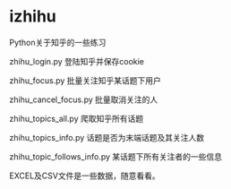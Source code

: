 # izhihu
Python关于知乎的一些练习

zhihu_login.py  登陆知乎并保存cookie

zhihu_focus.py  批量关注知乎某话题下用户

zhihu_cancel_focus.py  批量取消关注的人

zhihu_topics_all.py   爬取知乎所有话题

zhihu_topics_info.py  话题是否为末端话题及其关注人数

zhihu_topic_follows_info.py   某话题下所有关注者的一些信息

EXCEL及CSV文件是一些数据，随意看看。
